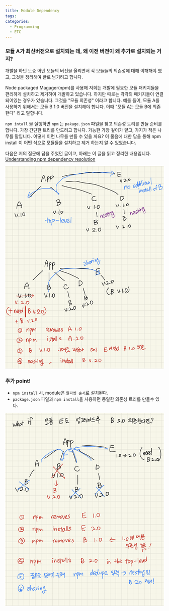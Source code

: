 ```yaml
---
title: Module Dependency
tags:
categories:
  - Programming
  - ETC
---
```


### 모듈 A가 최신버전으로 설치되는 데, 왜 이전 버전이 왜 추가로 설치되는 거지?

개발을 하던 도중 어떤 모듈의 버전을 올리면서 각 모듈들의 의존성에 대해 이해해야 했고, 그것을 정리해여 글로 남기려고 합니다.

Node packaged Magager(npm)를 사용해 저희는 개발에 필요한 모듈 패키지들을 편리하게 설치하고 제거하여 개발하고 있습니다. 하지만 때로는 각각의 패키지들이 연결 되어있는 경우가 있습니다. 그것을 "모듈 의존성" 이라고 합니다. 예를 들어, 모듈 A를 사용하기 위해서는 모듈 B 1.0 버전을 설치해야 합니다. 이때 "모듈 A는 모듈 B에 의존한다" 라고 말합니다.

<!-- more -->

`npm intall` 을 실행하면 `npm` 는 `pakage.json` 파일을 찾고 의존성 트리를 만들 준비를 합니다. 가장 간단한 트리를 만드려고 합니다. 가능한 가장 깊이가 얕고, 가지가 적은 나무를 말입니다. 어떻게 이런 나무를 만들 수 있을 까요? 이 물음에 대한 답을 통해 npm install 이 어떤 식으로 모듈들을 설치하고 제거 하는지 알 수 있었습니다.

다음은 저의 질문에 답을 주었던 글이고, 아래는 이 글을 읽고 정리한 내용입니다.
[Understanding npm dependency resolution](https://medium.com/learnwithrahul/understanding-npm-dependency-resolution-84a24180901b)

![module install](npm/IMG_0046.PNG)

### 추가 point!

- `npm install` 시, module은 `알파벳 순서`로 설치된다.
- `package.json` 파일과 `npm install`을 사용하면 동일한 의존성 트리를 만들수 있다.

![duplicate](npm/IMG_0047.PNG)
